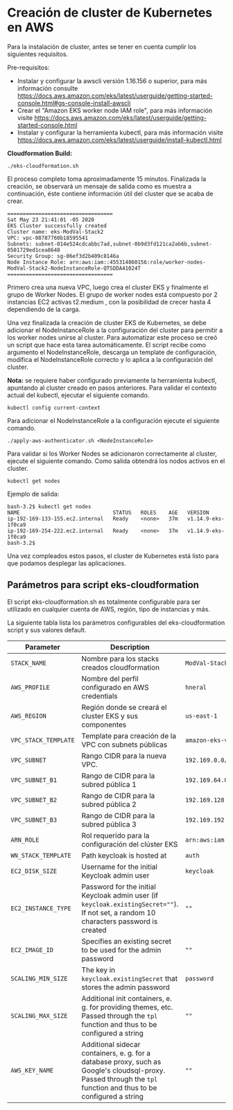 <h1> Creación de cluster de Kubernetes en AWS </h1>



Para la instalación de cluster, antes se tener en cuenta cumplir los siguientes requisitos. 

Pre-requisitos:
- Instalar y configurar la awscli versión 1.16.156 o superior, para más información consulte https://docs.aws.amazon.com/eks/latest/userguide/getting-started-console.html#gs-console-install-awscli
- Crear el "Amazon EKS worker node IAM role", para más información visite https://docs.aws.amazon.com/eks/latest/userguide/getting-started-console.html 
- Instalar y configurar la herramienta kubectl, para más información visite https://docs.aws.amazon.com/eks/latest/userguide/install-kubectl.html 



<b>Cloudformation Build:</b>
```
./eks-cloudformation.sh
```


El proceso completo toma aproximadamente 15 minutos.  Finalizada la creación, se observará  un mensaje de salida como es  muestra a continuación, éste contiene información útil del cluster que se acaba de crear.  


```
==================================
Sat May 23 21:41:01 -05 2020
EKS Cluster successfully created
Cluster name: eks-ModVal-Stack2
VPC: vpc-08787760b18595541
Subnets: subnet-014e524cdcabbc7ad,subnet-0b9d3fd121ca2ab6b,subnet-0501729ed1cea8648
Security Group: sg-06ef3d2b409c8146a
Node Instance Role: arn:aws:iam::455314860156:role/worker-nodes-ModVal-Stack2-NodeInstanceRole-QTSDDA41024T
==================================
``` 

Primero crea una nueva VPC, luego crea el cluster EKS y finalmente el grupo de Worker Nodes. El grupo de worker nodes está compuesto por 2 instancias EC2 activas t2.medium , con la posibilidad de crecer hasta 4 dependiendo de la carga. 

<p>Una vez finalizada la creación de cluster EKS de Kubernetes, se debe adicionar el NodeInstanceRole a la configuración del cluster para permitir a los worker nodes unirse al cluster. Para automatizar este proceso se creó un script que hace esta tarea automáticamente. El script recibe como argumento el NodeInstanceRole, descarga un template de configuración, modifica el NodeInstanceRole correcto y lo aplica a la configuración del cluster.</p>

<p><b>Nota:</b> se requiere haber configurado previamente la herramienta kubectl, apuntando al cluster creado en pasos anteriores. Para validar el contexto actual del kubectl, ejecutar el siguiente comando. </p>
 
```
kubectl config current-context
```

<p>Para adicionar el NodeInstanceRole a la configuración ejecute el siguiente comando.</p>

```
./apply-aws-authenticator.sh <NodeInstanceRole>
```

Para validar si los Worker Nodes se adicionaron correctamente al cluster, ejecute el siguiente comando. Como salida obtendrá los nodos activos en el cluster. 

```
kubectl get nodes
```

<p>Ejemplo de salida:</p>

```
bash-3.2$ kubectl get nodes
NAME                              STATUS   ROLES    AGE   VERSION
ip-192-169-133-155.ec2.internal   Ready    <none>   37m   v1.14.9-eks-1f0ca9
ip-192-169-254-222.ec2.internal   Ready    <none>   37m   v1.14.9-eks-1f0ca9
bash-3.2$
```

<p>Una vez compleados estos pasos, el cluster de Kubernetes está listo para que podamos desplegar las aplicaciones.</p>


<h2>Parámetros para script eks-cloudformation </h2>

<p>El script eks-cloudformation.sh es totalmente configurable para ser utilizado en cualquier cuenta de AWS, región, tipo de instancias y más. </p>

<p>
La siguiente tabla lista los parámetros configurables del eks-cloudformation script y sus valores default.</p>





<table>
<thead>
<tr>
<th>Parameter</th>
<th>Description</th>
<th>Default</th>
</tr>
</thead>
<tbody>
<tr>
<td><code>STACK_NAME</code></td>
<td>Nombre para los stacks creados cloudformation</td>
<td><code>ModVal-Stack</code></td>
</tr>
<tr>
<td><code>AWS_PROFILE</code></td>
<td>Nombre del perfil configurado en AWS credentials</td>
<td><code>hneral</code></td>
</tr>
<tr>
<td><code>AWS_REGION</code></td>
<td>Región donde se creará el cluster EKS y sus componentes</td>
<td><code>us-east-1</code></td>
</tr>
<tr>
<td><code>VPC_STACK_TEMPLATE</code></td>
<td>Template para creación de la VPC con subnets públicas</td>
<td><code>amazon-eks-vpc-sample.yaml</code></td>
</tr>
<tr>
<td><code>VPC_SUBNET</code></td>
<td>Rango CIDR para la nueva VPC.</td>
<td><code>192.169.0.0/16</code></td>
</tr>
<tr>
<td><code>VPC_SUBNET_B1</code></td>
<td>Rango de CIDR para la subred pública 1</td>
<td><code>192.169.64.0/18</code></td>
</tr>
<tr>
<td><code>VPC_SUBNET_B2</code></td>
<td>Rango de CIDR para la subred pública 2</td>
<td><code>192.169.128.0/18</code></td>
</tr>
<tr>
<td><code>VPC_SUBNET_B3</code></td>
<td>Rango de CIDR para la subred pública 3</td>
<td><code>192.169.192.0/18</code></td>
</tr>
<tr>
<td><code>ARN_ROLE</code></td>
<td>Rol requerido para la configuración del clúster EKS</td>
<td><code>arn:aws:iam::455314860156:role/eksClusterRole</code></td>
</tr>
<tr>
<td><code>WN_STACK_TEMPLATE</code></td>
<td>Path keycloak is hosted at</td>
<td><code>auth</code></td>
</tr>
<tr>
<td><code>EC2_DISK_SIZE</code></td>
<td>Username for the initial Keycloak admin user</td>
<td><code>keycloak</code></td>
</tr>
<tr>
<td><code>EC2_INSTANCE_TYPE</code></td>
<td>Password for the initial Keycloak admin user (if <code>keycloak.existingSecret=""</code>). If not set, a random 10 characters password is created</td>
<td><code>""</code></td>
</tr>
<tr>
<td><code>EC2_IMAGE_ID</code></td>
<td>Specifies an existing secret to be used for the admin password</td>
<td><code>""</code></td>
</tr>
<tr>
<td><code>SCALING_MIN_SIZE</code></td>
<td>The key in <code>keycloak.existingSecret</code> that stores the admin password</td>
<td><code>password</code></td>
</tr>
<tr>
<td><code>SCALING_MAX_SIZE</code></td>
<td>Additional init containers, e. g. for providing themes, etc. Passed through the <code>tpl</code> function and thus to be configured a string</td>
<td><code>""</code></td>
</tr>
<tr>
<td><code>AWS_KEY_NAME</code></td>
<td>Additional sidecar containers, e. g. for a database proxy, such as Google's cloudsql-proxy. Passed through the <code>tpl</code> function and thus to be configured a string</td>
<td><code>""</code></td>
</tr>
</tbody>
</table>